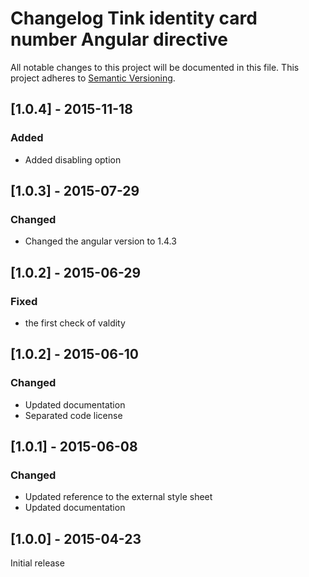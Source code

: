 # Changelog Tink identity card number Angular directive

All notable changes to this project will be documented in this file.
This project adheres to [Semantic Versioning](http://semver.org/).

<!--
## [Unreleased] - [unreleased]

### Added
### Changed
### Deprecated
### Removed
### Fixed
### Security
-->

## [1.0.4] - 2015-11-18

### Added
- Added disabling option

## [1.0.3] - 2015-07-29

### Changed
- Changed the angular version to 1.4.3

## [1.0.2] - 2015-06-29

### Fixed
- the first check of valdity

## [1.0.2] - 2015-06-10

### Changed
- Updated documentation
- Separated code license



## [1.0.1] - 2015-06-08

### Changed
- Updated reference to the external style sheet
- Updated documentation



## [1.0.0] - 2015-04-23

Initial release
